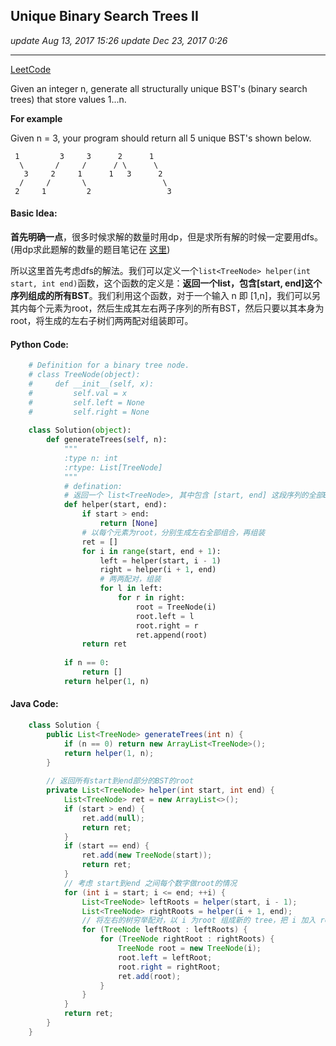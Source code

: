 ## Unique Binary Search Trees II
_update Aug 13, 2017  15:26_
_update Dec 23, 2017  0:26_

---
[LeetCode](https://leetcode.com/problems/unique-binary-search-trees-ii/description/)

Given an integer n, generate all structurally unique BST's (binary search trees) that store values 1...n.

**For example**

Given n = 3, your program should return all 5 unique BST's shown below.

     1         3     3      2      1
      \       /     /      / \      \
       3     2     1      1   3      2
      /     /       \                 \
     2     1         2                 3
     
#### Basic Idea:
**首先明确一点**，很多时候求解的数量时用dp，但是求所有解的时候一定要用dfs。(用dp求此题解的数量的题目笔记在 [这里](https://will-gxz.gitbooks.io/xiaozheng_algo/content/dynamic-programming/unique-binary-search-trees.html))

所以这里首先考虑dfs的解法。我们可以定义一个`list<TreeNode> helper(int start, int end)`函数，这个函数的定义是：**返回一个list，包含[start, end]这个序列组成的所有BST**。我们利用这个函数，对于一个输入 n 即 [1,n]，我们可以另其内每个元素为root，然后生成其左右两子序列的所有BST，然后只要以其本身为root，将生成的左右子树们两两配对组装即可。

#### Python Code:
```python
    # Definition for a binary tree node.
    # class TreeNode(object):
    #     def __init__(self, x):
    #         self.val = x
    #         self.left = None
    #         self.right = None
    
    class Solution(object):
        def generateTrees(self, n):
            """
            :type n: int
            :rtype: List[TreeNode]
            """
            # defination:
            # 返回一个 list<TreeNode>, 其中包含 [start, end] 这段序列的全部BST的root
            def helper(start, end):
                if start > end:
                    return [None]
                # 以每个元素为root，分别生成左右全部组合，再组装
                ret = []
                for i in range(start, end + 1):
                    left = helper(start, i - 1)
                    right = helper(i + 1, end)
                    # 两两配对，组装
                    for l in left:
                        for r in right:
                            root = TreeNode(i)
                            root.left = l
                            root.right = r
                            ret.append(root)
                return ret
            
            if n == 0:
                return []
            return helper(1, n)
```

#### Java Code:
```java
    class Solution {
        public List<TreeNode> generateTrees(int n) {
            if (n == 0) return new ArrayList<TreeNode>();
            return helper(1, n);
        }
        
        // 返回所有start到end部分的BST的root
        private List<TreeNode> helper(int start, int end) {
            List<TreeNode> ret = new ArrayList<>(); 
            if (start > end) {
                ret.add(null);
                return ret;
            }
            if (start == end) {
                ret.add(new TreeNode(start));
                return ret;
            }
            // 考虑 start到end 之间每个数字做root的情况
            for (int i = start; i <= end; ++i) {
                List<TreeNode> leftRoots = helper(start, i - 1);
                List<TreeNode> rightRoots = helper(i + 1, end);
                // 将左右的树穷举配对，以 i 为root 组成新的 tree，把 i 加入 ret
                for (TreeNode leftRoot : leftRoots) {
                    for (TreeNode rightRoot : rightRoots) {
                        TreeNode root = new TreeNode(i);
                        root.left = leftRoot;
                        root.right = rightRoot;
                        ret.add(root);
                    }
                }
            }
            return ret;
        }
    }
```